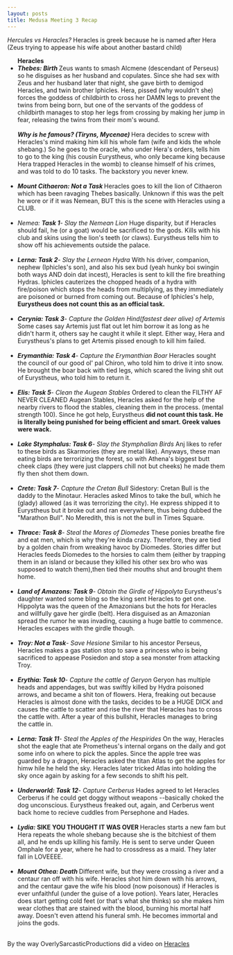 ```yaml
---
layout: posts
title: Medusa Meeting 3 Recap
---
```

<div class="blurb">
<p> <i> Hercules vs Heracles? </i> Heracles is greek because he is named after Hera (Zeus trying to appease his wife about another bastard child)
    <ul> <b> Heracles </b>
    <li> <i> <b>Thebes: Birth </b> </i> Zeus wants to smash Alcmene (descendant of Perseus) so he disguises as her husband and copulates. Since she had sex with Zeus and her husband later that night, she gave birth to demigod Heracles, and twin brother Iphicles. Hera, pissed (why wouldn't she) forces the goddess of childbirth to cross her DAMN legs to prevent the twins from being born, but one of the servants of the goddess of childbirth manages to stop her legs from crossing by making her jump in fear, releasing the twins from their mom's wound. </li>
   <br> <b> <i> Why is he famous? (Tiryns, Mycenae) </i></b> Hera decides to screw with Heracles's mind making him kill his whole fam (wife and kids the whole shebang.) So he goes to the oracle, who under Hera's orders, tells him to go to the king (his cousin Eurystheus, who only became king because Hera trapped Heracles in the womb) to cleanse himself of his crimes, and was told to do 10 tasks. The backstory you never knew. <br>
    <br><li> <i> <b> Mount Cithaeron: Not a Task </b> </i> Heracles goes to kill the lion of Cithaeron which has been ravaging Thebes basically. Unknown if this was the pelt he wore or if it was Nemean, BUT this is the scene with Heracles using a CLUB. </li>
    <br><li> <i> Nemea: <b>Task 1</b>- Slay the Nemean Lion </i> Huge disparity, but if Heracles should fail, he (or a goat) would be sacrificed to the gods. Kills with his club and skins using the lion's teeth (or claws). Eurystheus tells him to show off his achievements outside the palace. </li>
    <br><li> <i> <b>Lerna: Task 2</b>- Slay the Lernean Hydra </i> With his driver, companion, nephew (Iphicles's son), and also his sex bud (yeah hunky boi swingin both ways AND doin dat incest), Heracles is sent to kill the fire breathing Hydras. Iphicles cauterizes the chopped heads of a hydra with fire/poison which stops the heads from multiplying, as they immediately are poisoned or burned from coming out. Because of Iphicles's help, <b> Eurystheus does not count this as an official task. </b> </li>  
    <br><li> <i><b> Cerynia: Task 3</b>- Capture the Golden Hind(fastest deer alive) of Artemis </i> Some cases say Artemis just flat out let him borrow it as long as he didn't harm it, others say he caught it while it slept. Either way, Hera and Eurystheus's plans to get Artemis pissed enough to kill him failed. </li>
    <br><li> <i> <b>Erymanthia: Task 4</b>- Capture the Erymanthian Boar </i> Heracles sought the council of our good ol' pal Chiron, who told him to drive it into snow. He brought the boar back with tied legs, which scared the living shit out of Eurystheus, who told him to return it. </li>
    <br><li> <i> <b>Elis: Task 5</b>- Clean the Augean Stables </i> Ordered to clean the FILTHY AF NEVER CLEANED Augean Stables, Heracles asked for the help of the nearby rivers to flood the stables, cleaning them in the process. (mental strength 100). Since he got help, Eurystheus <b> did not count this task. He is literally being punished for being efficient and smart. Greek values were wack. </b> </li> 
    <br><li> <i> <b>Lake Stymphalus: Task 6</b>- Slay the Stymphalian Birds </i> Anj likes to refer to these birds as Skarmories (they are metal like). Anyways, these man eating birds are terrorizing the forest, so with Athena's biggest butt cheek claps (they were just clappers chill not but cheeks) he made them fly then shot them down. </li> 
    <br><li> <i> <b>Crete: Task 7</b>- Capture the Cretan Bull </i> Sidestory: Cretan Bull is the daddy to the Minotaur. Heracles asked Minos to take the bull, which he (glady) allowed (as it was terrorizing the city). He express shipped it to Eurystheus but it broke out and ran everywhere, thus being dubbed the "Marathon Bull". No Meredith, this is not the bull in Times Square. </li>
    <br><li> <i><b> Thrace: Task 8</b>- Steal the Mares of Diomedes </i> These ponies breathe fire and eat men, which is why they're kinda crazy. Therefore, they are tied by a golden chain from wreaking havoc by Diomedes. Stories differ but Heracles feeds Diomedes to the horsies to calm them (either by trapping them in an island or because they killed his other sex bro who was supposed to watch them),then tied their mouths shut and brought them home. </li>
    <br><li> <i><b> Land of Amazons: Task 9</b>- Obtain the Girdle of Hippolyta </i> Eurystheus's daughter wanted some bling so the king sent Heracles to get one. Hippolyta was the queen of the Amazonians but the hots for Heracles and willfully gave her girdle (belt). Hera disguised as an Amazonian spread the rumor he was invading, causing a huge battle to commence. Heracles escapes with the girdle though. </li> 
    <br><li> <i><b> Troy: Not a Task</b>- Save Hesione </i> Similar to his ancestor Perseus, Heracles makes a gas station stop to save a princess who is being sacrificed to appease Posiedon and stop a sea monster from attacking Troy. </li>
    <br><li> <i><b> Erythia: Task 10</b>- Capture the cattle of Geryon </i> Geryon has multiple heads and appendages, but was swiftly killed by Hydra poisoned arrows, and became a shit ton of flowers. Hera, freaking out because Heracles is almost done with the tasks, decides to be a HUGE DICK and causes the cattle to scatter and rise the river that Heracles has to cross the cattle with. After a year of this bullshit, Heracles manages to bring the cattle in. </li>
    <br><li> <i><b> Lerna: Task 11</b>- Steal the Apples of the Hespirides </i> On the way, Heracles shot the eagle that ate Prometheus's internal organs on the daily and got some info on where to pick the apples. Since the apple tree was guarded by a dragon, Heracles asked the titan Atlas to get the apples for himw hile he held the sky. Heracles later tricked Atlas into holding the sky once again by asking for a few seconds to shift his pelt. </li>
    <br><li> <i><b> Underworld: Task 12</b>- Capture Cerberus </i> Hades agreed to let Heracles Cerberus if he could get doggy without weapons --basically choked the dog unconscious. Eurystheus freaked out, again, and Cerberus went back home to recieve cuddles from Persephone and Hades. </li>
        <br><li> <b> <i> Lydia: </i> SIKE YOU THOUGHT IT WAS OVER </b> Heracles starts a new fam but Hera repeats the whole shebang because she is the bitchiest of them all, and he ends up killing his family. He is sent to serve under Queen Omphale for a year, where he had to crossdress as a maid. They later fall in LOVEEEE. </li> 
    <br><li> <i><b> Mount Othea: Death </b> </i> Different wife, but they were crossing a river and a centaur ran off with his wife. Heracles shot him down with his arrows, and the centaur gave the wife his blood (now poisonous) if Heracles is ever unfaithful (under the guise of a love potion). Years later, Heracles does start getting cold feet (or that's what she thinks) so she makes him wear clothes that are stained with the blood, burning his mortal half away. Doesn't even attend his funeral smh. He becomes immortal and joins the gods. </li>
    </ul>
    <br>
    By the way OverlySarcasticProductions did a video on <a href = "https://www.youtube.com/watch?v=M16jOVC5kpA&ab_channel=OverlySarcasticProductions"> Heracles </a> 
  </p>
</div>
        
